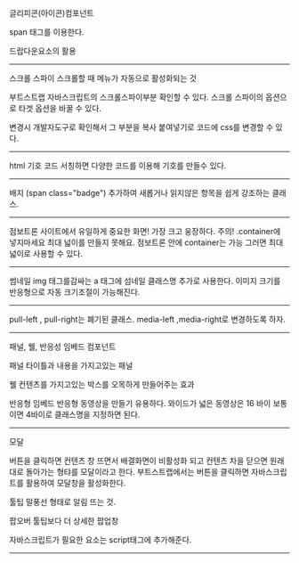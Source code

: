 글리피콘(아이콘)컴포넌트

span 태그를 이용한다. 

드랍다운요소의 활용 

-----------------------------------
스크롤 스파이
스크롤할 때 메뉴가 자동으로 활성화되는 것

부트스트랩 자바스크립트의 스크롤스파이부분 확인할 수 있다.
스크롤 스파이의 옵션으로 타겟 옵션을 바꿀 수 있다.

변경시 개발자도구로 확인해서 그 부분을 복사 붙여넣기로 코드에 css를 변경할 수 있다.

-------------------------------------------------------------
html 기호 코드 서칭하면 다양한 코드를 이용해 기호를 만들수 있다.

---------------------------------------------------------------
배지 (span class="badge")
 추가하여 새롭거나 읽지않은 항목을 쉽게 강조하는 클래스.
 
 -------------------------------------------------------------
점보트론
사이트에서 유일하게 중요한 화면! 
가장 크고 웅장하다. 
주의! .container에 넣지마세요 최대 넓이를 만들지 못해요.
점보트론 안에 container는 가능 그러면 최대넓이로 사용할 수 있다.

-----------------------------------------------------------------
썸네일
img 태그를감싸는 a 태그에 섬네일 클래스명 추가로 사용한다.
이미지 크기를 반응형으로 자동 크기조절이 가능해진다. 

---------------------------------
pull-left , pull-right는 폐기된 클래스.
media-left ,media-right로 변경하도록 하자.

-----------------------------------------------------
패널, 웰, 반응성 임베드 컴포넌트

패널
타이틀과 내용을 가지고있는 패널

웰
컨텐츠를 가지고있는 박스를 오목하게 만들어주는 효과

반응형 임베드
반응형 동영상을 만들기 유용하다.
와이드가 넓은 동영상은 16 바이
보통이면 4바이로 클래스명을 지정하면 된다.

------------------------------------------------------------------------
모달

버튼을 클릭하면 컨텐츠 창 뜨면서 배결화면이 비활성화 되고 컨텐츠 차을 닫으면 원래대로 돌아가는 형탸를 모달이라고 한다.
부트스트랩에서는 버튼을 클릭하면 자바스크립트를 활용하여 모달창을 활성화한다.

툴팁
말풍선 형태로 알림 뜨는 것.

팝오버
툴팁보다 더 상세한 팝업창

자바스크립트가 필요한 요소는 script태그에 추가해준다.

------------------------------------------------------------------
